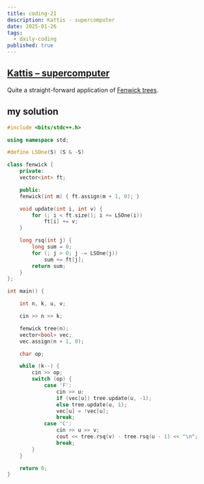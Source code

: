 ```yaml
---
title: coding-21
description: Kattis - supercomputer
date: 2025-01-26
tags:
  - daily-coding
published: true
---
```

## [Kattis – supercomputer](https://open.kattis.com/problems/supercomputer)
Quite a straight-forward application of [Fenwick trees](/posts/coding-19).
## my solution
```cpp
#include <bits/stdc++.h>

using namespace std;

#define LSOne(S) (S & -S)

class fenwick {
    private:
    vector<int> ft;

    public:
    fenwick(int m) { ft.assign(m + 1, 0); }

    void update(int i, int v) {
        for (; i < ft.size(); i += LSOne(i))
            ft[i] += v;
    }

    long rsq(int j) {
        long sum = 0;
        for (; j > 0; j -= LSOne(j))
            sum += ft[j];
        return sum;
    }
};

int main() {

    int n, k, u, v;

    cin >> n >> k;

    fenwick tree(n);
    vector<bool> vec;
    vec.assign(n + 1, 0);

    char op;

    while (k--) {
        cin >> op;
        switch (op) {
            case 'F':
                cin >> u;
                if (vec[u]) tree.update(u, -1);
                else tree.update(u, 1);
                vec[u] = !vec[u];
                break;
            case 'C':
                cin >> u >> v;
                cout << tree.rsq(v) - tree.rsq(u - 1) << "\n";
                break;
        }
    }

    return 0;
}
```